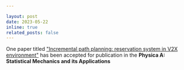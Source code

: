 ```yaml
---

layout: post
date: 2023-05-22
inline: true
related_posts: false
---
```



One paper titled ["Incremental path planning: reservation system in V2X environment"](https://www.sciencedirect.com/science/article/abs/pii/S0378437123004697) has been accepted for publication in the **Physica A: Statistical Mechanics and its Applications**




